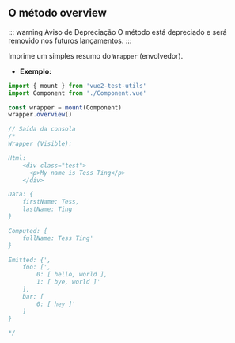 ## O método overview

::: warning Aviso de Depreciação
O método está depreciado e será removido nos futuros lançamentos.
:::

Imprime um simples resumo do `Wrapper` (envolvedor).

- **Exemplo:**

```js
import { mount } from 'vue2-test-utils'
import Component from './Component.vue'

const wrapper = mount(Component)
wrapper.overview()

// Saída da consola
/*
Wrapper (Visible):

Html:
    <div class="test">
      <p>My name is Tess Ting</p>
    </div>

Data: {
    firstName: Tess,
    lastName: Ting
}

Computed: {
    fullName: Tess Ting'
}

Emitted: {',
    foo: [',
        0: [ hello, world ],
        1: [ bye, world ]'
    ],
    bar: [
        0: [ hey ]'
    ]
}

*/
```
